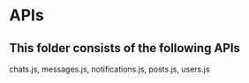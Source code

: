 # APIs

## This folder consists of the following APIs

chats.js, messages.js, notifications.js, posts.js, users.js

